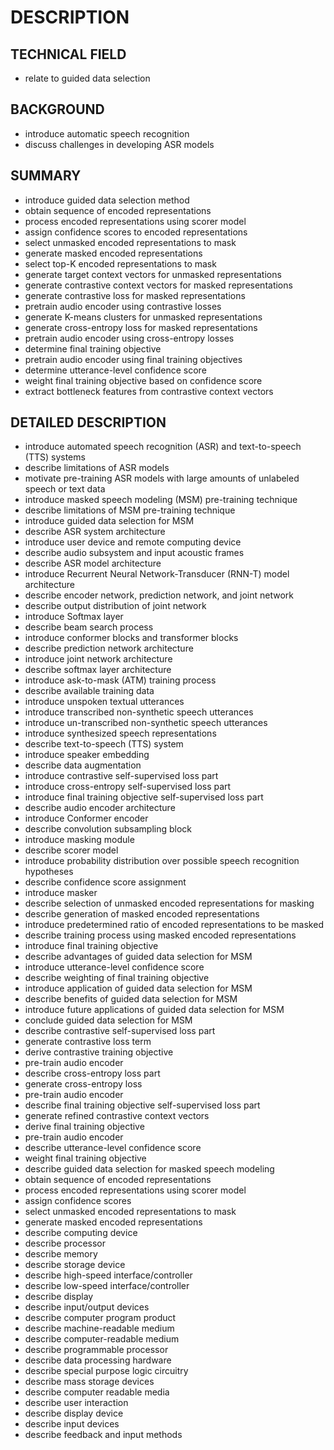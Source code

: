 # DESCRIPTION

## TECHNICAL FIELD

- relate to guided data selection

## BACKGROUND

- introduce automatic speech recognition
- discuss challenges in developing ASR models

## SUMMARY

- introduce guided data selection method
- obtain sequence of encoded representations
- process encoded representations using scorer model
- assign confidence scores to encoded representations
- select unmasked encoded representations to mask
- generate masked encoded representations
- select top-K encoded representations to mask
- generate target context vectors for unmasked representations
- generate contrastive context vectors for masked representations
- generate contrastive loss for masked representations
- pretrain audio encoder using contrastive losses
- generate K-means clusters for unmasked representations
- generate cross-entropy loss for masked representations
- pretrain audio encoder using cross-entropy losses
- determine final training objective
- pretrain audio encoder using final training objectives
- determine utterance-level confidence score
- weight final training objective based on confidence score
- extract bottleneck features from contrastive context vectors

## DETAILED DESCRIPTION

- introduce automated speech recognition (ASR) and text-to-speech (TTS) systems
- describe limitations of ASR models
- motivate pre-training ASR models with large amounts of unlabeled speech or text data
- introduce masked speech modeling (MSM) pre-training technique
- describe limitations of MSM pre-training technique
- introduce guided data selection for MSM
- describe ASR system architecture
- introduce user device and remote computing device
- describe audio subsystem and input acoustic frames
- describe ASR model architecture
- introduce Recurrent Neural Network-Transducer (RNN-T) model architecture
- describe encoder network, prediction network, and joint network
- describe output distribution of joint network
- introduce Softmax layer
- describe beam search process
- introduce conformer blocks and transformer blocks
- describe prediction network architecture
- introduce joint network architecture
- describe softmax layer architecture
- introduce ask-to-mask (ATM) training process
- describe available training data
- introduce unspoken textual utterances
- introduce transcribed non-synthetic speech utterances
- introduce un-transcribed non-synthetic speech utterances
- introduce synthesized speech representations
- describe text-to-speech (TTS) system
- introduce speaker embedding
- describe data augmentation
- introduce contrastive self-supervised loss part
- introduce cross-entropy self-supervised loss part
- introduce final training objective self-supervised loss part
- describe audio encoder architecture
- introduce Conformer encoder
- describe convolution subsampling block
- introduce masking module
- describe scorer model
- introduce probability distribution over possible speech recognition hypotheses
- describe confidence score assignment
- introduce masker
- describe selection of unmasked encoded representations for masking
- describe generation of masked encoded representations
- introduce predetermined ratio of encoded representations to be masked
- describe training process using masked encoded representations
- introduce final training objective
- describe advantages of guided data selection for MSM
- introduce utterance-level confidence score
- describe weighting of final training objective
- introduce application of guided data selection for MSM
- describe benefits of guided data selection for MSM
- introduce future applications of guided data selection for MSM
- conclude guided data selection for MSM
- describe contrastive self-supervised loss part
- generate contrastive loss term
- derive contrastive training objective
- pre-train audio encoder
- describe cross-entropy loss part
- generate cross-entropy loss
- pre-train audio encoder
- describe final training objective self-supervised loss part
- generate refined contrastive context vectors
- derive final training objective
- pre-train audio encoder
- describe utterance-level confidence score
- weight final training objective
- describe guided data selection for masked speech modeling
- obtain sequence of encoded representations
- process encoded representations using scorer model
- assign confidence scores
- select unmasked encoded representations to mask
- generate masked encoded representations
- describe computing device
- describe processor
- describe memory
- describe storage device
- describe high-speed interface/controller
- describe low-speed interface/controller
- describe display
- describe input/output devices
- describe computer program product
- describe machine-readable medium
- describe computer-readable medium
- describe programmable processor
- describe data processing hardware
- describe special purpose logic circuitry
- describe mass storage devices
- describe computer readable media
- describe user interaction
- describe display device
- describe input devices
- describe feedback and input methods

